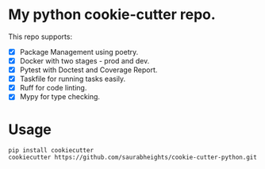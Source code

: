 # My python cookie-cutter repo.

This repo supports:

- [x] Package Management using poetry.
- [x] Docker with two stages - prod and dev.
- [x] Pytest with Doctest and Coverage Report.
- [x] Taskfile for running tasks easily.
- [x] Ruff for code linting.
- [x] Mypy for type checking.

# Usage

```
pip install cookiecutter
cookiecutter https://github.com/saurabheights/cookie-cutter-python.git
```
